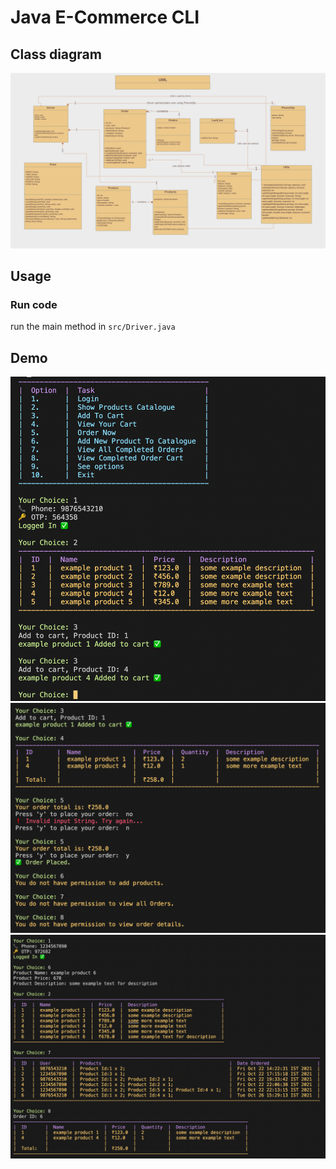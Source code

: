# Java E-Commerce CLI

## Class diagram

![Class Diagram](assets/class-diagram.png)

## Usage

### Run code

run the main method in `src/Driver.java`

## Demo

![Class Diagram](assets/ss-1.png)
![Class Diagram](assets/ss-2.png)
![Class Diagram](assets/ss-3.png)
